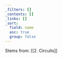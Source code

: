 ```yaml
---
_filters: []
_contexts: []
_links: []
_sort:
  field: name
  asc: true
  group: false
---
```

Stems from: [[2. Circuits]]